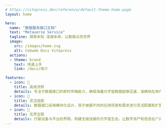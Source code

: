 ```yaml
---
# https://vitepress.dev/reference/default-theme-home-page
layout: home

hero:
  name: "数据服务接口文档"
  text: "Metaverse Service"
  tagline: 探索未知 连接未来，让数据点亮世界
  image:
    src: /images/home.svg
    alt: Cobweb Docs Vitepress
  actions:
  - theme: brand
    text: 快速上手
    link: /docs/简介

features:
  - icon: 🚀
    title: 高效流转
    details: 专注于数据接口的即时传输能力，确保海量元宇宙数据能够迅速、准确地在用户与服务器之间流动。
  - icon: 📝
    title: 灵活适配
    details: 数据接口采用模块化设计，易于根据不同的应用场景和需求进行灵活配置和扩展，提高开发效率和接口的可维护性。
  - icon: 🎉
    title: 无界互联
    details: 打破设备与平台的界限，构建无缝连接的元宇宙生态，让数字资产和信息在广阔的虚拟世界中自由流通与共享。
---
```


